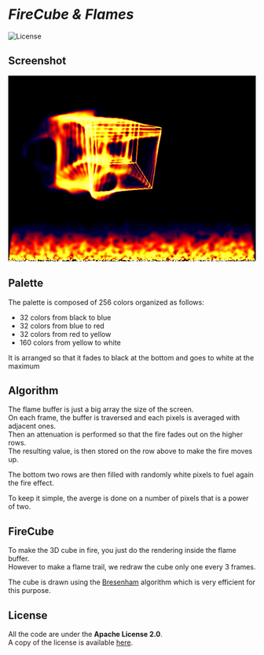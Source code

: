 # *FireCube & Flames*

![License](https://img.shields.io/badge/license-Apache--2.0-blue.svg?style=flat-square)

## **Screenshot**

![screenshot](../../images/screenshot/ts-flames.screenshot.png)

## **Palette**

The palette is composed of 256 colors organized as follows:
- 32 colors from black to blue
- 32 colors from blue to red
- 32 colors from red to yellow
- 160 colors from yellow to white

It is arranged so that it fades to black at the bottom and goes to white at the maximum

## **Algorithm**

The flame buffer is just a big array the size of the screen.  
On each frame, the buffer is traversed and each pixels is averaged with adjacent ones.  
Then an attenuation is performed so that the fire fades out on the higher rows.  
The resulting value, is then stored on the row above to make the fire moves up.

The bottom two rows are then filled with randomly white pixels to fuel again the fire effect.

To keep it simple, the averge is done on a number of pixels that is a power of two.

## **FireCube**

To make the 3D cube in fire, you just do the rendering inside the flame buffer.  
However to make a flame trail, we redraw the cube only one every 3 frames.  

The cube is drawn using the [Bresenham](https://en.wikipedia.org/wiki/Bresenham%27s_line_algorithm) 
algorithm which is very efficient for this purpose.


## **License**

All the code are under the **Apache License 2.0**.  
A copy of the license is available [here](https://choosealicense.com/licenses/apache-2.0/).